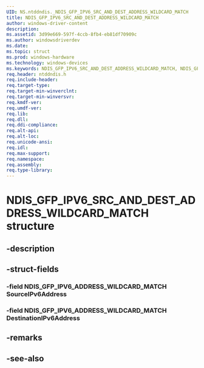 ```yaml
---
UID: NS.ntddndis._NDIS_GFP_IPV6_SRC_AND_DEST_ADDRESS_WILDCARD_MATCH
title: NDIS_GFP_IPV6_SRC_AND_DEST_ADDRESS_WILDCARD_MATCH
author: windows-driver-content
description: 
ms.assetid: 3d99e669-597f-4ccb-8fb4-eb81df70909c
ms.author: windowsdriverdev
ms.date: 
ms.topic: struct
ms.prod: windows-hardware
ms.technology: windows-devices
ms.keywords: NDIS_GFP_IPV6_SRC_AND_DEST_ADDRESS_WILDCARD_MATCH, NDIS_GFP_IPV6_SRC_AND_DEST_ADDRESS_WILDCARD_MATCH, *PNDIS_GFP_IPV6_SRC_AND_DEST_ADDRESS_WILDCARD_MATCH
req.header: ntddndis.h
req.include-header:
req.target-type:
req.target-min-winverclnt:
req.target-min-winversvr:
req.kmdf-ver:
req.umdf-ver:
req.lib:
req.dll:
req.ddi-compliance:
req.alt-api:
req.alt-loc:
req.unicode-ansi:
req.idl:
req.max-support:
req.namespace:
req.assembly:
req.type-library:
---
```


# NDIS_GFP_IPV6_SRC_AND_DEST_ADDRESS_WILDCARD_MATCH structure

## -description



## -struct-fields

### -field NDIS_GFP_IPV6_ADDRESS_WILDCARD_MATCH SourceIPv6Address			
 	
### -field NDIS_GFP_IPV6_ADDRESS_WILDCARD_MATCH DestinationIPv6Address			
 	
## -remarks

## -see-also
